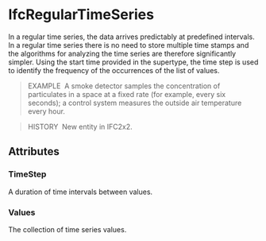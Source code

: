 # IfcRegularTimeSeries

In a regular time series, the data arrives predictably at predefined intervals. In a regular time series there is no need to store multiple time stamps and the algorithms for analyzing the time series are therefore significantly simpler. Using the start time provided in the supertype, the time step is used to identify the frequency of the occurrences of the list of values.

> EXAMPLE&nbsp; A smoke detector samples the concentration of particulates in a space at a fixed rate (for example, every six seconds); a control system measures the outside air temperature every hour.

> HISTORY&nbsp; New entity in IFC2x2.

## Attributes

### TimeStep
A duration of time intervals between values.

### Values
The collection of time series values.
